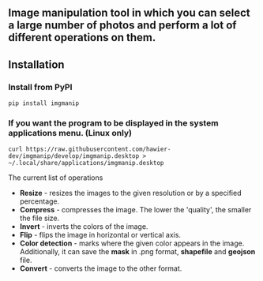 Image manipulation tool in which you can select a large number of photos and
perform a lot of different operations on them.
---

## Installation

### Install from PyPI

```shell
pip install imgmanip
```

### If you want the program to be displayed in the system applications menu. (Linux only)

```shell
curl https://raw.githubusercontent.com/hawier-dev/imgmanip/develop/imgmanip.desktop > ~/.local/share/applications/imgmanip.desktop
```

The current list of operations

- **Resize** - resizes the images to the given resolution or by a specified percentage.
- **Compress** - compresses the image. The lower the 'quality',
  the smaller the file size.
- **Invert** - inverts the colors of the image.
- **Flip** - flips the image in horizontal or vertical axis.
- **Color detection** - marks where the given color appears in the image.
  Additionally, it can save the **mask** in .png format,
  **shapefile** and **geojson** file.
- **Convert** - converts the image to the other format.
